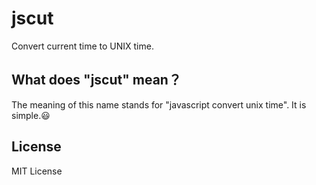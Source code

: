 # jscut

Convert current time to UNIX time.

## What does "jscut" mean？
The meaning of this name stands for "javascript convert unix time".
It is simple.😃

## License
MIT License
